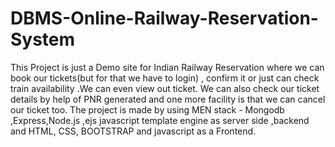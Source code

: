 # DBMS-Online-Railway-Reservation-System
This Project is just a Demo site for Indian Railway Reservation where we can book our tickets(but for that we have to login) , confirm it or just can check train availability  .We can even  view out ticket. We can also check our ticket details by help of PNR generated and one more facility is that we can  cancel our ticket too. The project is made by using MEN stack -  Mongodb ,Express,Node.js ,ejs javascript template engine as server side ,backend  and HTML, CSS, BOOTSTRAP and javascript as a Frontend.
